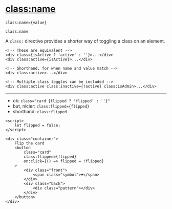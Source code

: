 # [class:name](https://svelte.dev/docs/element-directives#class-name)
```sveltehtml
class:name={value}

class:name
```
A `class:` directive provides a shorter way of toggling a class on an element.
```sveltehtml
<!-- These are equivalent -->
<div class={isActive ? 'active' : ''}>...</div>
<div class:active={isActive}>...</div>

<!-- Shorthand, for when name and value match -->
<div class:active>...</div>

<!-- Multiple class toggles can be included -->
<div class:active class:inactive={!active} class:isAdmin>...</div>
```
---
- ok: `class="card {flipped ? 'flipped' : ''}"`
- but, nicier: `class:flipped={flipped}`
- shorthand: `class:flipped`
```sveltehtml
<script>
	let flipped = false;
</script>

<div class="container">
	Flip the card
	<button
		class="card"
		class:flipped={flipped}
		on:click={() => flipped = !flipped}
	>
		<div class="front">
			<span class="symbol">♠</span>
		</div>
		<div class="back">
			<div class="pattern"></div>
		</div>
	</button>
</div>
```